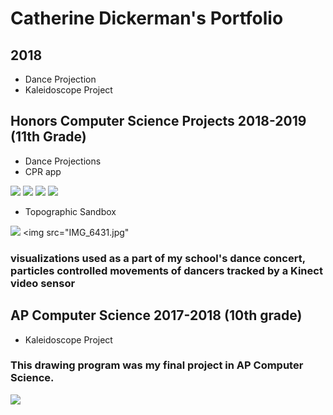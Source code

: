 # Catherine Dickerman's Portfolio
## 2018

* Dance Projection
* Kaleidoscope Project

## Honors Computer Science Projects 2018-2019 (11th Grade)

* Dance Projections
* CPR app

<img src="cpr1.png"> <img src="cpr2.png"> <img src="cpr3.png"> <img src="cpr4.png">

* Topographic Sandbox

<img src="IMG_6430.jpg"> <img src="IMG_6431.jpg"

### visualizations used as a part of my school's dance concert, particles controlled movements of dancers tracked by a Kinect video sensor

<script src="processing.min.js"></script>
<canvas data-processing-sources= "danceprojection/danceprojection.pde danceprojection/Particle.pde"
    style="display:block; margin-left:auto; margin-right:auto;"></canvas>

## AP Computer Science 2017-2018 (10th grade)

* Kaleidoscope Project

### This drawing program was my final project in AP Computer Science.

<img src="screen-0447.png">



<script src="processing.min.js"></script>
<canvas data-processing-sources="Project/Project.pde Project/Polygon.pde Project/Ball.pde Project/Drawable.pde" style="display:block; margin-left:auto; margin-right:auto;"></canvas>
